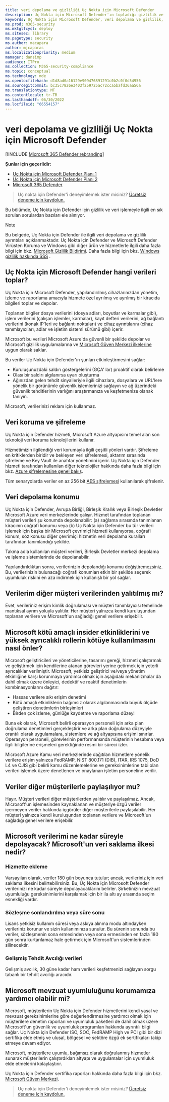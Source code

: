 ```yaml
---
title: veri depolama ve gizliliği Uç Nokta için Microsoft Defender
description: Uç Nokta için Microsoft Defender'ın topladığı gizlilik ve verileri nasıl işlediği hakkında bilgi edinin.
keywords: Uç Nokta için Microsoft Defender, veri depolama ve gizlilik, depolama, gizlilik, lisanslama, coğrafi konum, veri saklama, veriler
ms.prod: m365-security
ms.mktglfcycl: deploy
ms.sitesec: library
ms.pagetype: security
ms.author: macapara
author: mjcaparas
ms.localizationpriority: medium
manager: dansimp
audience: ITPro
ms.collection: M365-security-compliance
ms.topic: conceptual
ms.technology: mde
ms.openlocfilehash: d1d8ad0a16129e909476891291c0b2c0f0d54956
ms.sourcegitcommit: bc35c7826e3403f259725ac72cca5bafd36aa56a
ms.translationtype: MT
ms.contentlocale: tr-TR
ms.lasthandoff: 06/30/2022
ms.locfileid: "66554157"
---
```

# <a name="microsoft-defender-for-endpoint-data-storage-and-privacy"></a>veri depolama ve gizliliği Uç Nokta için Microsoft Defender

[!INCLUDE [Microsoft 365 Defender rebranding](../../includes/microsoft-defender.md)]

**Şunlar için geçerlidir:**
- [Uç Nokta için Microsoft Defender Planı 1](https://go.microsoft.com/fwlink/p/?linkid=2154037)
- [Uç Nokta için Microsoft Defender Planı 2](https://go.microsoft.com/fwlink/p/?linkid=2154037)
- [Microsoft 365 Defender](https://go.microsoft.com/fwlink/?linkid=2118804)

> Uç nokta için Defender'i deneyimlemek ister misiniz? [Ücretsiz deneme için kaydolun.](https://signup.microsoft.com/create-account/signup?products=7f379fee-c4f9-4278-b0a1-e4c8c2fcdf7e&ru=https://aka.ms/MDEp2OpenTrial?ocid=docs-wdatp-assignaccess-abovefoldlink)

Bu bölümde, Uç Nokta için Defender için gizlilik ve veri işlemeyle ilgili en sık sorulan sorulardan bazıları ele alınıyor.

> [!NOTE]
> Bu belgede, Uç Nokta için Defender ile ilgili veri depolama ve gizlilik ayrıntıları açıklanmaktadır. Uç Nokta için Defender ve Microsoft Defender Virüsten Koruma ve Windows gibi diğer ürün ve hizmetlerle ilgili daha fazla bilgi için bkz. [Microsoft Gizlilik Bildirimi](https://go.microsoft.com/fwlink/?linkid=827576). Daha fazla bilgi için bkz. [Windows gizlilik hakkında SSS](https://go.microsoft.com/fwlink/?linkid=827577) .

## <a name="what-data-does-microsoft-defender-for-endpoint-collect"></a>Uç Nokta için Microsoft Defender hangi verileri toplar?

Uç Nokta için Microsoft Defender, yapılandırılmış cihazlarınızdan yönetim, izleme ve raporlama amacıyla hizmete özel ayrılmış ve ayrılmış bir kiracıda bilgileri toplar ve depolar.

Toplanan bilgiler dosya verilerini (dosya adları, boyutlar ve karmalar gibi), işlem verilerini (çalışan işlemler, karmalar), kayıt defteri verilerini, ağ bağlantı verilerini (konak IP'leri ve bağlantı noktaları) ve cihaz ayrıntılarını (cihaz tanımlayıcıları, adlar ve işletim sistemi sürümü gibi) içerir.

Microsoft bu verileri Microsoft Azure'da güvenli bir şekilde depolar ve Microsoft gizlilik uygulamalarına ve [Microsoft Güven Merkezi ilkelerine](https://go.microsoft.com/fwlink/?linkid=827578) uygun olarak saklar.

Bu veriler Uç Nokta için Defender'ın şunları etkinleştirmesini sağlar:

- Kuruluşunuzdaki saldırı göstergelerini (GÇA' lar) proaktif olarak belirleme
- Olası bir saldırı algılanırsa uyarı oluşturma
- Ağınızdan gelen tehdit sinyalleriyle ilgili cihazlara, dosyalara ve URL'lere yönelik bir görünümle güvenlik işlemlerinizi sağlayın ve ağ üzerindeki güvenlik tehditlerinin varlığını araştırmanıza ve keşfetmenize olanak tanıyın.

Microsoft, verilerinizi reklam için kullanmaz.

## <a name="data-protection-and-encryption"></a>Veri koruma ve şifreleme

Uç Nokta için Defender hizmeti, Microsoft Azure altyapısını temel alan son teknoloji veri koruma teknolojilerini kullanır.

Hizmetimizin ilgilendiği veri korumayla ilgili çeşitli yönleri vardır. Şifreleme en kritiklerden biridir ve bekleyen veri şifrelemesi, aktarım sırasında şifreleme ve Key Vault ile anahtar yönetimini içerir. Uç Nokta için Defender hizmeti tarafından kullanılan diğer teknolojiler hakkında daha fazla bilgi için bkz. [Azure şifrelemesine genel bakış](/azure/security/security-azure-encryption-overview).

Tüm senaryolarda veriler en az 256 bit [AES şifrelemesi](https://en.wikipedia.org/wiki/Advanced_Encryption_Standard) kullanılarak şifrelenir.

## <a name="data-storage-location"></a>Veri depolama konumu

Uç Nokta için Defender, Avrupa Birliği, Birleşik Krallık veya Birleşik Devletler Microsoft Azure veri merkezlerinde çalışır. Hizmet tarafından toplanan müşteri verileri şu konumda depolanabilir: (a) sağlama sırasında tanımlanan kiracının coğrafi konumu veya (b) Uç Nokta için Defender bu tür verileri işlemek için başka bir Microsoft çevrimiçi hizmeti kullanıyorsa, coğrafi konum, söz konusu diğer çevrimiçi hizmetin veri depolama kuralları tarafından tanımlandığı şekilde.

Takma adla kullanılan müşteri verileri, Birleşik Devletler merkezi depolama ve işleme sistemlerinde de depolanabilir.

Yapılandırıldıktan sonra, verilerinizin depolandığı konumu değiştiremezsiniz. Bu, verilerinizin bulunacağı coğrafi konumları etkin bir şekilde seçerek uyumluluk riskini en aza indirmek için kullanışlı bir yol sağlar.

## <a name="is-my-data-isolated-from-other-customer-data"></a>Verilerim diğer müşteri verilerinden yalıtılmış mı?

Evet, verileriniz erişim kimlik doğrulaması ve müşteri tanımlayıcısı temelinde mantıksal ayrım yoluyla yalıtılır. Her müşteri yalnızca kendi kuruluşundan toplanan verilere ve Microsoft'un sağladığı genel verilere erişebilir.

## <a name="how-does-microsoft-prevent-malicious-insider-activities-and-abuse-of-high-privilege-roles"></a>Microsoft kötü amaçlı insider etkinliklerini ve yüksek ayrıcalıklı rollerin kötüye kullanılmasını nasıl önler?

Microsoft geliştiricileri ve yöneticilerine, tasarımı gereği, hizmeti çalıştırmak ve geliştirmek için kendilerine atanan görevleri yerine getirmek için yeterli ayrıcalıklar verilmiştir. Microsoft, yetkisiz geliştirici ve/veya yönetim etkinliğine karşı korunmaya yardımcı olmak için aşağıdaki mekanizmalar da dahil olmak üzere önleyici, dedektif ve reaktif denetimlerin kombinasyonlarını dağıtır:

- Hassas verilere sıkı erişim denetimi
- Kötü amaçlı etkinliklerin bağımsız olarak algılanmasında büyük ölçüde geliştiren denetimlerin birleşimleri
- Birden çok izleme, günlüğe kaydetme ve raporlama düzeyi

Buna ek olarak, Microsoft belirli operasyon personeli için arka plan doğrulama denetimleri gerçekleştirir ve arka plan doğrulama düzeyiyle orantılı olarak uygulamalara, sistemlere ve ağ altyapısına erişimi sınırlar. Operasyon personeli, görevlerinin performansında müşterinin hesabına veya ilgili bilgilerine erişmeleri gerektiğinde resmi bir süreci izler.

Microsoft Azure Kamu veri merkezlerinde dağıtılan hizmetlere yönelik verilere erişim yalnızca FedRAMP, NIST 800.171 (DIB), ITAR, IRS 1075, DoD L4 ve CJIS gibi belirli kamu düzenlemelerine ve gereksinimlerine tabi olan verileri işlemek üzere denetlenen ve onaylanan işletim personeline verilir.

## <a name="is-data-shared-with-other-customers"></a>Veriler diğer müşterilerle paylaşılıyor mu?

Hayır. Müşteri verileri diğer müşterilerden yalıtılır ve paylaşılmaz. Ancak, Microsoft'un işlemesinden kaynaklanan ve müşteriye özgü veriler içermeyen veriler hakkında içgörüler diğer müşterilerle paylaşılabilir. Her müşteri yalnızca kendi kuruluşundan toplanan verilere ve Microsoft'un sağladığı genel verilere erişebilir.

## <a name="how-long-will-microsoft-store-my-data-what-is-microsofts-data-retention-policy"></a>Microsoft verilerimi ne kadar süreyle depolayacak? Microsoft'un veri saklama ilkesi nedir?

### <a name="at-service-onboarding"></a>Hizmette ekleme

Varsayılan olarak, veriler 180 gün boyunca tutulur; ancak, verileriniz için veri saklama ilkesini belirtebilirsiniz. Bu, Uç Nokta için Microsoft Defender verilerinizi ne kadar süreyle depolayacaklarını belirler. Şirketinizin mevzuat uyumluluğu gereksinimlerini karşılamak için bir ila altı ay arasında seçim esnekliği vardır.

### <a name="at-contract-termination-or-expiration"></a>Sözleşme sonlandırılma veya süre sonu

Lisans yetkisiz kullanım süresi veya askıya alınma modu altındayken verileriniz korunur ve sizin kullanımınıza sunulur. Bu sürenin sonunda bu veriler, sözleşmenin sona ermesinden veya sona ermesinden en fazla 180 gün sonra kurtarılamaz hale getirmek için Microsoft'un sistemlerinden silinecektir.

### <a name="advanced-hunting-data"></a>Gelişmiş Tehdit Avcılığı verileri

Gelişmiş avcılık, 30 güne kadar ham verileri keşfetmenizi sağlayan sorgu tabanlı bir tehdit avcılığı aracıdır.

## <a name="can-microsoft-help-us-maintain-regulatory-compliance"></a>Microsoft mevzuat uyumluluğunu korumamıza yardımcı olabilir mi?

Microsoft, müşterilerin Uç Nokta için Defender hizmetlerini kendi yasal ve mevzuat gereksinimlerine göre değerlendirmesine yardımcı olmak için müşterilere denetim raporları ve uyumluluk paketleri de dahil olmak üzere Microsoft'un güvenlik ve uyumluluk programları hakkında ayrıntılı bilgi sağlar. Uç Nokta için Defender ISO, SOC, FedRAMP High ve PCI gibi bir dizi sertifika elde etmiş ve ulusal, bölgesel ve sektöre özgü ek sertifikaları takip etmeye devam ediyor.

Microsoft, müşterilere uyumlu, bağımsız olarak doğrulanmış hizmetler sunarak müşterilerin çalıştırdıkları altyapı ve uygulamalar için uyumluluk elde etmelerini kolaylaştırır.

Uç Nokta için Defender sertifika raporları hakkında daha fazla bilgi için bkz. [Microsoft Güven Merkezi](https://servicetrust.microsoft.com/). 

> Uç nokta için Defender'i deneyimlemek ister misiniz? [Ücretsiz deneme için kaydolun.](https://signup.microsoft.com/create-account/signup?products=7f379fee-c4f9-4278-b0a1-e4c8c2fcdf7e&ru=https://aka.ms/MDEp2OpenTrial?ocid=docs-wdatp-datastorage-belowfoldlink)
